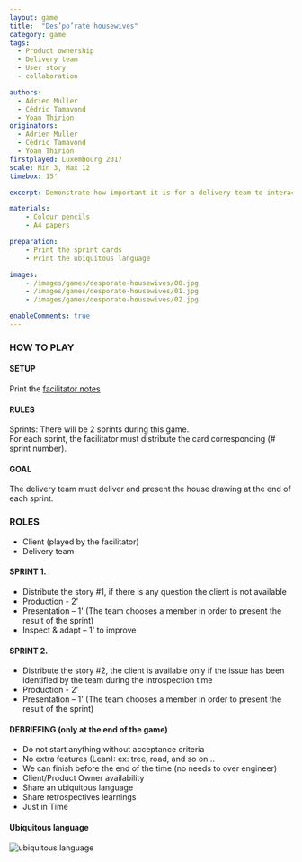 ```yaml
---
layout: game
title:  "Des’po’rate housewives"
category: game
tags:
  - Product ownership
  - Delivery team
  - User story
  - collaboration

authors: 
  - Adrien Muller
  - Cédric Tamavond
  - Yoan Thirion
originators: 
  - Adrien Muller
  - Cédric Tamavond
  - Yoan Thirion
firstplayed: Luxembourg 2017
scale: Min 3, Max 12
timebox: 15'

excerpt: Demonstrate how important it is for a delivery team to interact with its Product Owner.

materials:
    - Colour pencils
    - A4 papers

preparation:
    - Print the sprint cards
    - Print the ubiquitous language

images:
    - /images/games/desporate-housewives/00.jpg
    - /images/games/desporate-housewives/01.jpg
    - /images/games/desporate-housewives/02.jpg

enableComments: true
---
```


### HOW TO PLAY
#### SETUP
Print the [facilitator notes]({{site.url}}/files/desporate-housewives/desporate-housewives.pdf "Facilitator Notes")

#### RULES
Sprints: There will be 2 sprints during this game. <br/> For each sprint, the facilitator must distribute the card corresponding (# sprint number). 

#### GOAL
The delivery team must deliver and present the house drawing at the end of each sprint.

### ROLES
*	Client (played by the facilitator)
*	Delivery team

#### SPRINT 1.
*	Distribute the story #1, if there is any question the client is not available
*	Production - 2' 
*	Presentation – 1' (The team chooses a member in order to present the result of the sprint)
*	Inspect & adapt – 1' to improve

#### SPRINT 2.
*	Distribute the story #2, the client is available only if the issue has been identified by the team during the introspection time
*	Production - 2' 
*	Presentation – 1' (The team chooses a member in order to present the result of the sprint)

#### DEBRIEFING (only at the end of the game)
*	Do not start anything without acceptance criteria
*	No extra features (Lean): ex: tree, road, and so on...
*	We can finish before the end of the time (no needs to over engineer)
*	Client/Product Owner availability
*	Share an ubiquitous language
*	Share retrospectives learnings 
*	Just in Time 

#### Ubiquitous language
![ubiquitous language]({{site.url}}/images/games/desporate-housewives/ubiquitous_language.jpg "ubiquitous language")
